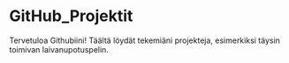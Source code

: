 # GitHub_Projektit

Tervetuloa Githubiini!
Täältä löydät tekemiäni projekteja, esimerkiksi täysin toimivan laivanupotuspelin.
